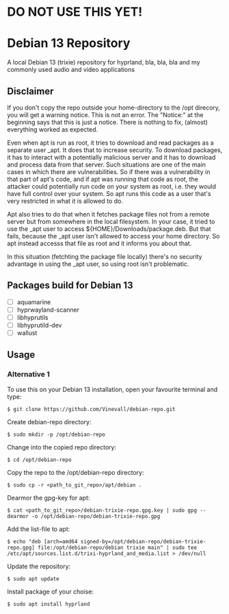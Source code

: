 # DO NOT USE THIS YET!


# Debian 13 Repository
A local Debian 13 (trixie) repository for hyprland, bla, bla, bla and my commonly used audio and video applications


## Disclaimer
If you don't copy the repo outside your home-directory to the /opt direcory, you will get a warning notice.
This is not an error. The "Notice:" at the beginning says that this is just a notice. There is nothing to fix, (almost) everything worked as expected.

Even when apt is run as root, it tries to download and read packages as a separate user _apt. It does that to increase security. To download packages, it has to interact with a potentially malicious server and it has to download and process data from that server. Such situations are one of the main cases in which there are vulnerabilities. So if there was a vulnerability in that part of apt's code, and if apt was running that code as root, the attacker could potentially run code on your system as root, i.e. they would have full control over your system. So apt runs this code as a user that's very restricted in what it is allowed to do.

Apt also tries to do that when it fetches package files not from a remote server but from somewhere in the local filesystem. In your case, it tried to use the _apt user to access ${HOME}/Downloads/package.deb. But that fails, because the _apt user isn't allowed to access your home directory. So apt instead accesss that file as root and it informs you about that.

In this situation (fetchting the package file locally) there's no security advantage in using the _apt user, so using root isn't problematic. 

## Packages build for Debian 13
- [ ] aquamarine
- [ ] hyprwayland-scanner
- [ ] libhyprutils
- [ ] libhyprutild-dev
- [ ] wallust

## Usage

### Alternative 1
To use this on your Debian 13 installation, open your favourite terminal and type:

`$ git clone https://github.com/Vinevall/debian-repo.git`

Create debian-repo directory:

`$ sudo mkdir -p /opt/debian-repo`

Change into the copied repo directory:

`$ cd /opt/debian-repo`

Copy the repo to the /opt/debian-repo directory:

`$ sudo cp -r <path_to_git_repo>/apt/debian .`

Dearmor the gpg-key for apt:

`$ cat <path_to_git_repo>/debian-trixie-repo.gpg.key | sudo gpg --dearmor -o /opt/debian-repo/debian-trixie-repo.gpg`

Add the list-file to apt:

`$ echo "deb [arch=amd64 signed-by=/opt/debian-repo/debian-trixie-repo.gpg] file:/opt/debian-repo/debian trixie main" | sudo tee /etc/apt/sources.list.d/trixi-hyprland_and_media.list > /dev/null`

Update the repository:

`$ sudo apt update`

Install package of your choise:

`$ sudo apt install hyprland`
